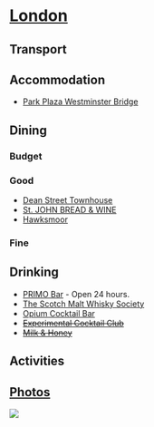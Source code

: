 # [London](http://en.wikipedia.org/wiki/London)

## Transport

## Accommodation

* [Park Plaza Westminster Bridge](http://www.parkplaza.com/london-hotel-gb-se1-7ut/gbwestmi)

## Dining

### Budget

### Good

* [Dean Street Townhouse](http://www.deanstreettownhouse.com/)
* [St. JOHN BREAD & WINE](http://www.stjohnbreadandwine.com/)
* [Hawksmoor](http://thehawksmoor.com/)

### Fine

## Drinking

* [PRIMO Bar](http://www.primobar.co.uk/) - Open 24 hours.
* [The Scotch Malt Whisky Society](http://www.smws.co.uk/venues/19_Greville_Street,_London)
* [Opium Cocktail Bar](http://www.designmynight.com/london/bars/opium-leicester-square)
* ~~[Experimental Cocktail Club](http://experimentalcocktailclublondon.com/)~~
* ~~[Milk & Honey](http://www.mlkhny.com/london/)~~

## Activities

## [Photos](http://www.flickr.com/photos/dylane/sets/72157629919037272/)

![](http://farm8.staticflickr.com/7098/7237771496_f2af7e1025_m.jpg)
